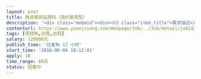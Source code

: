 ```yaml
---                
layout: post       
title: 旅游类网站源码（简约美观型）           
description: '<div class="mobmid"><div><h3 class="item_title">需求描述</h3><p>一、需求描述：<br/>高端定制旅游平台，自用，希望简约美观，类似无二之旅（https://www.uniqueway.com/），有一个现成可用的运营过的后台，希望整包全职团队接洽。<br/>前台有购买、咨询、定制申请等。后台要有电子合同，路线自定义等。<br/> <br/>二、合作方式：<br/>项目制，远程，时间2个月，费用看网站本身，10-20w</p></div><!--info end--></div>'     
contenturl: https://www.yuanjisong.com/Webpage/Job/../Job/detail/jobid/101533      
tags: [项目制,远程,远程]            
salary: 120000元          
publish_time: '已发布 17 小时'         
start_time: '2018-06-06 10:12:01'           
apply: 10                   
time_range: 60天              
status: 招募中                  
---                 
```

